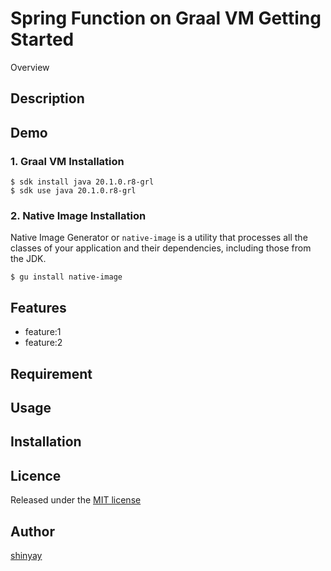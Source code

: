 # Spring Function on Graal VM Getting Started

Overview

## Description

## Demo

### 1. Graal VM Installation

```shell script
$ sdk install java 20.1.0.r8-grl
$ sdk use java 20.1.0.r8-grl 
```

### 2. Native Image Installation

Native Image Generator or `native-image` is a utility that processes all the classes of your application and their dependencies, including those from the JDK.

```shell script
$ gu install native-image
```

## Features

- feature:1
- feature:2

## Requirement

## Usage

## Installation

## Licence

Released under the [MIT license](https://gist.githubusercontent.com/shinyay/56e54ee4c0e22db8211e05e70a63247e/raw/34c6fdd50d54aa8e23560c296424aeb61599aa71/LICENSE)

## Author

[shinyay](https://github.com/shinyay)
